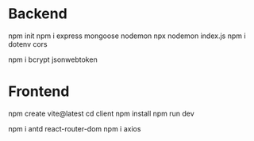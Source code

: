 # Backend

npm init
npm i express mongoose nodemon
npx nodemon index.js
npm i dotenv cors

npm i bcrypt jsonwebtoken

# Frontend

npm create vite@latest
cd client
npm install
npm run dev

npm i antd react-router-dom
npm i axios

